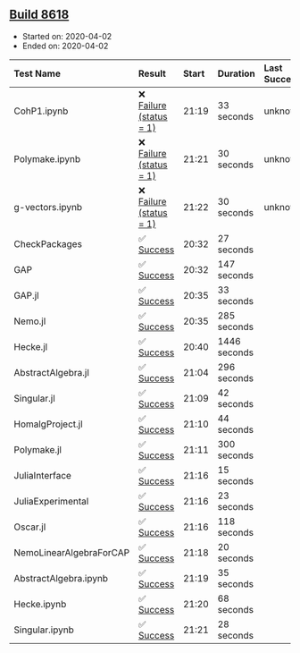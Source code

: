 ## [Build 8618](https://oscarci.mathematik.uni-kl.de/job/oscar/8618/)

* Started on: 2020-04-02
* Ended on: 2020-04-02

| Test Name    | Result | Start | Duration | Last Success | First Failure |
|:-------------|:-------|:------|:---------|:-------------|:--------------|
| CohP1.ipynb | ❌ [Failure (status = 1)](https://oscarci.mathematik.uni-kl.de/job/oscar/8618/artifact/logs/build-8618/CohP1.ipynb.log) | 21:19 | 33 seconds | unknown | unknown |
| Polymake.ipynb | ❌ [Failure (status = 1)](https://oscarci.mathematik.uni-kl.de/job/oscar/8618/artifact/logs/build-8618/Polymake.ipynb.log) | 21:21 | 30 seconds | unknown | unknown |
| g-vectors.ipynb | ❌ [Failure (status = 1)](https://oscarci.mathematik.uni-kl.de/job/oscar/8618/artifact/logs/build-8618/g-vectors.ipynb.log) | 21:22 | 30 seconds | unknown | unknown |
| CheckPackages | ✅ [Success](https://oscarci.mathematik.uni-kl.de/job/oscar/8618/artifact/logs/build-8618/CheckPackages.log) | 20:32 | 27 seconds |  |  |
| GAP | ✅ [Success](https://oscarci.mathematik.uni-kl.de/job/oscar/8618/artifact/logs/build-8618/GAP.log) | 20:32 | 147 seconds |  |  |
| GAP.jl | ✅ [Success](https://oscarci.mathematik.uni-kl.de/job/oscar/8618/artifact/logs/build-8618/GAP.jl.log) | 20:35 | 33 seconds |  |  |
| Nemo.jl | ✅ [Success](https://oscarci.mathematik.uni-kl.de/job/oscar/8618/artifact/logs/build-8618/Nemo.jl.log) | 20:35 | 285 seconds |  |  |
| Hecke.jl | ✅ [Success](https://oscarci.mathematik.uni-kl.de/job/oscar/8618/artifact/logs/build-8618/Hecke.jl.log) | 20:40 | 1446 seconds |  |  |
| AbstractAlgebra.jl | ✅ [Success](https://oscarci.mathematik.uni-kl.de/job/oscar/8618/artifact/logs/build-8618/AbstractAlgebra.jl.log) | 21:04 | 296 seconds |  |  |
| Singular.jl | ✅ [Success](https://oscarci.mathematik.uni-kl.de/job/oscar/8618/artifact/logs/build-8618/Singular.jl.log) | 21:09 | 42 seconds |  |  |
| HomalgProject.jl | ✅ [Success](https://oscarci.mathematik.uni-kl.de/job/oscar/8618/artifact/logs/build-8618/HomalgProject.jl.log) | 21:10 | 44 seconds |  |  |
| Polymake.jl | ✅ [Success](https://oscarci.mathematik.uni-kl.de/job/oscar/8618/artifact/logs/build-8618/Polymake.jl.log) | 21:11 | 300 seconds |  |  |
| JuliaInterface | ✅ [Success](https://oscarci.mathematik.uni-kl.de/job/oscar/8618/artifact/logs/build-8618/JuliaInterface.log) | 21:16 | 15 seconds |  |  |
| JuliaExperimental | ✅ [Success](https://oscarci.mathematik.uni-kl.de/job/oscar/8618/artifact/logs/build-8618/JuliaExperimental.log) | 21:16 | 23 seconds |  |  |
| Oscar.jl | ✅ [Success](https://oscarci.mathematik.uni-kl.de/job/oscar/8618/artifact/logs/build-8618/Oscar.jl.log) | 21:16 | 118 seconds |  |  |
| NemoLinearAlgebraForCAP | ✅ [Success](https://oscarci.mathematik.uni-kl.de/job/oscar/8618/artifact/logs/build-8618/NemoLinearAlgebraForCAP.log) | 21:18 | 20 seconds |  |  |
| AbstractAlgebra.ipynb | ✅ [Success](https://oscarci.mathematik.uni-kl.de/job/oscar/8618/artifact/logs/build-8618/AbstractAlgebra.ipynb.log) | 21:19 | 35 seconds |  |  |
| Hecke.ipynb | ✅ [Success](https://oscarci.mathematik.uni-kl.de/job/oscar/8618/artifact/logs/build-8618/Hecke.ipynb.log) | 21:20 | 68 seconds |  |  |
| Singular.ipynb | ✅ [Success](https://oscarci.mathematik.uni-kl.de/job/oscar/8618/artifact/logs/build-8618/Singular.ipynb.log) | 21:21 | 28 seconds |  |  |
